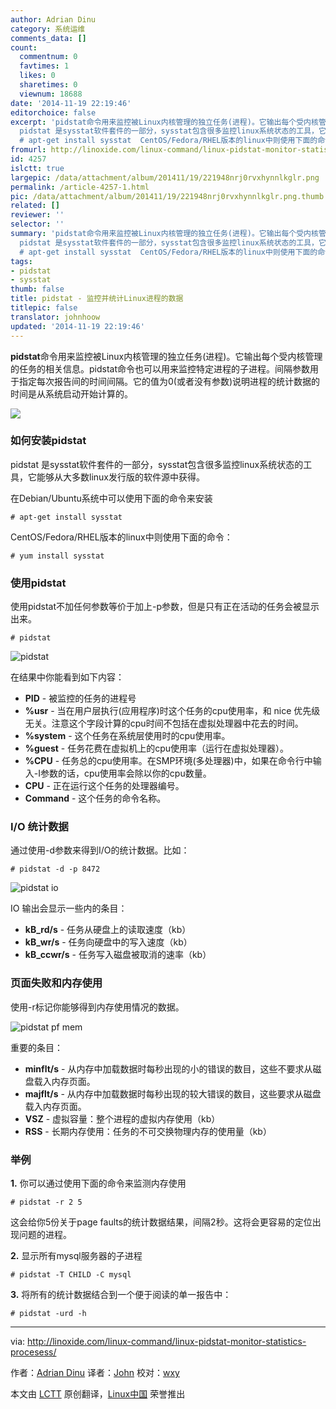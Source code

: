 ```yaml
---
author: Adrian Dinu
category: 系统运维
comments_data: []
count:
  commentnum: 0
  favtimes: 1
  likes: 0
  sharetimes: 0
  viewnum: 18688
date: '2014-11-19 22:19:46'
editorchoice: false
excerpt: 'pidstat命令用来监控被Linux内核管理的独立任务(进程)。它输出每个受内核管理的任务的相关信息。pidstat命令也可以用来监控特定进程的子进程。间隔参数用于指定每次报告间的时间间隔。它的值为0(或者没有参数)说明进程的统计数据的时间是从系统启动开始计算的。  如何安装pidstat
  pidstat 是sysstat软件套件的一部分，sysstat包含很多监控linux系统状态的工具，它能够从大多数linux发行版的软件源中获得。 在Debian/Ubuntu系统中可以使用下面的命令来安装
  # apt-get install sysstat  CentOS/Fedora/RHEL版本的linux中则使用下面的命令：'
fromurl: http://linoxide.com/linux-command/linux-pidstat-monitor-statistics-procesess/
id: 4257
islctt: true
largepic: /data/attachment/album/201411/19/221948nrj0rvxhynnlkglr.png
permalink: /article-4257-1.html
pic: /data/attachment/album/201411/19/221948nrj0rvxhynnlkglr.png.thumb.jpg
related: []
reviewer: ''
selector: ''
summary: 'pidstat命令用来监控被Linux内核管理的独立任务(进程)。它输出每个受内核管理的任务的相关信息。pidstat命令也可以用来监控特定进程的子进程。间隔参数用于指定每次报告间的时间间隔。它的值为0(或者没有参数)说明进程的统计数据的时间是从系统启动开始计算的。  如何安装pidstat
  pidstat 是sysstat软件套件的一部分，sysstat包含很多监控linux系统状态的工具，它能够从大多数linux发行版的软件源中获得。 在Debian/Ubuntu系统中可以使用下面的命令来安装
  # apt-get install sysstat  CentOS/Fedora/RHEL版本的linux中则使用下面的命令：'
tags:
- pidstat
- sysstat
thumb: false
title: pidstat - 监控并统计Linux进程的数据
titlepic: false
translator: johnhoow
updated: '2014-11-19 22:19:46'
---
```


**pidstat**命令用来监控被Linux内核管理的独立任务(进程)。它输出每个受内核管理的任务的相关信息。pidstat命令也可以用来监控特定进程的子进程。间隔参数用于指定每次报告间的时间间隔。它的值为0(或者没有参数)说明进程的统计数据的时间是从系统启动开始计算的。


![](/data/attachment/album/201411/19/221948nrj0rvxhynnlkglr.png)


### 如何安装pidstat


pidstat 是sysstat软件套件的一部分，sysstat包含很多监控linux系统状态的工具，它能够从大多数linux发行版的软件源中获得。


在Debian/Ubuntu系统中可以使用下面的命令来安装



```
# apt-get install sysstat

```

CentOS/Fedora/RHEL版本的linux中则使用下面的命令：



```
# yum install sysstat

```

### 使用pidstat


使用pidstat不加任何参数等价于加上-p参数，但是只有正在活动的任务会被显示出来。



```
# pidstat

```

![pidstat](/data/attachment/album/201411/19/221951q8vfzf888fvgjfva.jpg)


在结果中你能看到如下内容：


* **PID** - 被监控的任务的进程号
* **%usr** - 当在用户层执行(应用程序)时这个任务的cpu使用率，和 nice 优先级无关。注意这个字段计算的cpu时间不包括在虚拟处理器中花去的时间。
* **%system** - 这个任务在系统层使用时的cpu使用率。
* **%guest** - 任务花费在虚拟机上的cpu使用率（运行在虚拟处理器）。
* **%CPU** - 任务总的cpu使用率。在SMP环境(多处理器)中，如果在命令行中输入-I参数的话，cpu使用率会除以你的cpu数量。
* **CPU** - 正在运行这个任务的处理器编号。
* **Command** - 这个任务的命令名称。


### I/O 统计数据


通过使用-d参数来得到I/O的统计数据。比如：



```
# pidstat -d -p 8472

```

![pidstat io](/data/attachment/album/201411/19/221953crjjjqeqwini6qw9.jpg)


IO 输出会显示一些内的条目：


* **kB\_rd/s** - 任务从硬盘上的读取速度（kb）
* **kB\_wr/s** - 任务向硬盘中的写入速度（kb）
* **kB\_ccwr/s** - 任务写入磁盘被取消的速率（kb）


### 页面失败和内存使用


使用-r标记你能够得到内存使用情况的数据。


![pidstat pf mem](/data/attachment/album/201411/19/221954s3jp4ff44jp4dj4f.jpg)


重要的条目：


* **minflt/s** - 从内存中加载数据时每秒出现的小的错误的数目，这些不要求从磁盘载入内存页面。
* **majflt/s** - 从内存中加载数据时每秒出现的较大错误的数目，这些要求从磁盘载入内存页面。
* **VSZ** - 虚拟容量：整个进程的虚拟内存使用（kb）
* **RSS** - 长期内存使用：任务的不可交换物理内存的使用量（kb）


### 举例


**1.** 你可以通过使用下面的命令来监测内存使用



```
# pidstat -r 2 5

```

这会给你5份关于page faults的统计数据结果，间隔2秒。这将会更容易的定位出现问题的进程。


**2.** 显示所有mysql服务器的子进程



```
# pidstat -T CHILD -C mysql

```

**3.** 将所有的统计数据结合到一个便于阅读的单一报告中：



```
# pidstat -urd -h

```



---


via: <http://linoxide.com/linux-command/linux-pidstat-monitor-statistics-procesess/>


作者：[Adrian Dinu](http://linoxide.com/author/adriand/) 译者：[John](https://github.com/johnhoow) 校对：[wxy](https://github.com/wxy)


本文由 [LCTT](https://github.com/LCTT/TranslateProject) 原创翻译，[Linux中国](http://linux.cn/) 荣誉推出